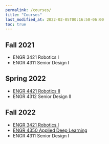 ```yaml
---
permalink: /courses/
title: "Courses"
last_modified_at: 2022-02-05T00:16:50-06:00
toc: true
---
```


## Fall 2021
- ENGR 3421 Robotics I
- ENGR 4311 Senior Design I

## Spring 2022
- [ENGR 4421 Robotics II](/robotics2-2022)
- ENGR 4312 Senior Design II

## Fall 2022
- [ENGR 3421 Robotics I](/robotics1-2022)
- [ENGR 4350 Applied Deep Learning](/applied_deep_learning-2022)
- ENGR 4311 Senior Design I
